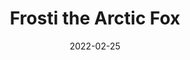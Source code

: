 ---
title: Frosti the Arctic Fox
id: frosti-the-arctic-fox
license: Unsplash License
licenseUrl: https://unsplash.com/license
resolution: 3024x4032
date: 2022-02-25
camera: Google Pixel 4a
lens: Pixel 4a back camera
iso: 62
focalLength: 4.38mm
shutterSpeed: 1/405
aperture: f/1.73
---